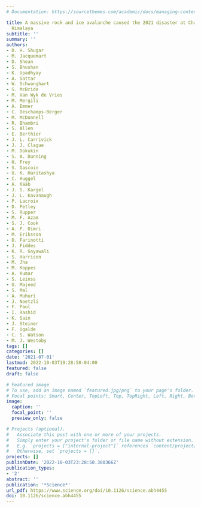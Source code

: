 ```yaml
---
# Documentation: https://sourcethemes.com/academic/docs/managing-content/

title: A massive rock and ice avalanche caused the 2021 disaster at Chamoli, Indian
  Himalaya
subtitle: ''
summary: ''
authors:
- D. H. Shugar
- M. Jacquemart
- D. Shean
- S. Bhushan
- K. Upadhyay
- A. Sattar
- W. Schwanghart
- S. McBride
- M. Van Wyk de Vries
- M. Mergili
- A. Emmer
- C. Deschamps-Berger
- M. McDonnell
- R. Bhambri
- S. Allen
- E. Berthier
- J. L. Carrivick
- J. J. Clague
- M. Dokukin
- S. A. Dunning
- H. Frey
- S. Gascoin
- U. K. Haritashya
- C. Huggel
- A. Kääb
- J. S. Kargel
- J. L. Kavanaugh
- P. Lacroix
- D. Petley
- S. Rupper
- M. F. Azam
- S. J. Cook
- A. P. Dimri
- M. Eriksson
- D. Farinotti
- J. Fiddes
- K. R. Gnyawali
- S. Harrison
- M. Jha
- M. Koppes
- A. Kumar
- S. Leinss
- U. Majeed
- S. Mal
- A. Muhuri
- J. Noetzli
- F. Paul
- I. Rashid
- K. Sain
- J. Steiner
- F. Ugalde
- C. S. Watson
- M. J. Westoby
tags: []
categories: []
date: '2021-07-01'
lastmod: 2022-10-03T19:28:50-04:00
featured: false
draft: false

# Featured image
# To use, add an image named `featured.jpg/png` to your page's folder.
# Focal points: Smart, Center, TopLeft, Top, TopRight, Left, Right, BottomLeft, Bottom, BottomRight.
image:
  caption: ''
  focal_point: ''
  preview_only: false

# Projects (optional).
#   Associate this post with one or more of your projects.
#   Simply enter your project's folder or file name without extension.
#   E.g. `projects = ["internal-project"]` references `content/project/deep-learning/index.md`.
#   Otherwise, set `projects = []`.
projects: []
publishDate: '2022-10-03T23:28:50.380366Z'
publication_types:
- '2'
abstract: ''
publication: '*Science*'
url_pdf: https://www.science.org/doi/10.1126/science.abh4455
doi: 10.1126/science.abh4455
---
```

